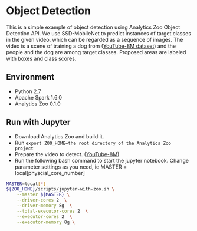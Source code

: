 # Object Detection
This is a simple example of object detection using Analytics Zoo Object Detection API. We use SSD-MobileNet to predict instances of target classes in the given video, which can be regarded as a sequence of images. The video is a scene of training a dog from ([YouTube-8M dataset](https://research.google.com/youtube8m/)) and the people and the dog are among target classes. Proposed areas are labeled with boxes and class scores.

## Environment
* Python 2.7
* Apache Spark 1.6.0
* Analytics Zoo 0.1.0

## Run with Jupyter
* Download Analytics Zoo and build it.
* Run `export ZOO_HOME=the root directory of the Analytics Zoo project`
* Prepare the video to detect. ([YouTube-8M](https://research.google.com/youtube8m/))
* Run the following bash command to start the jupyter notebook. Change parameter settings as you need, ie MASTER = local\[physcial_core_number\]
```bash
MASTER=local[*]
${ZOO_HOME}/scripts/jupyter-with-zoo.sh \
    --master ${MASTER} \
    --driver-cores 2  \
    --driver-memory 8g  \
    --total-executor-cores 2  \
    --executor-cores 2  \
    --executor-memory 8g \
```